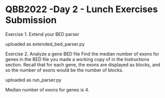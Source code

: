# QBB2022 -Day 2 - Lunch Exercises Submission 


Exercise 1. Extend your BED parser

uploaded as extended_bed_parser.py

Exercise 2. Analyze a gene BED file
Find the median number of exons for genes in the BED file you made a working copy of in the Instructions section. Recall that for each gene, the exons are displayed as blocks, and so the number of exons would be the number of blocks.

uploaded as run_parser.py

Median number of exons for genes is 4.



